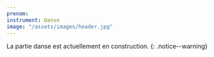 ```yaml
---
prenom: 
instrument: Danse
image: "/assets/images/header.jpg"
---
```


La partie danse est actuellement en construction.
{: .notice--warning}
